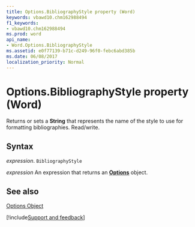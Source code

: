 ```yaml
---
title: Options.BibliographyStyle property (Word)
keywords: vbawd10.chm162988494
f1_keywords:
- vbawd10.chm162988494
ms.prod: word
api_name:
- Word.Options.BibliographyStyle
ms.assetid: e0f77139-b71c-d249-96f0-febc6abd385b
ms.date: 06/08/2017
localization_priority: Normal
---
```



# Options.BibliographyStyle property (Word)

Returns or sets a  **String** that represents the name of the style to use for formatting bibliographies. Read/write.


## Syntax

_expression_. `BibliographyStyle`

 _expression_ An expression that returns an **[Options](Word.Options.md)** object.


## See also


[Options Object](Word.Options.md)

[!include[Support and feedback](~/includes/feedback-boilerplate.md)]